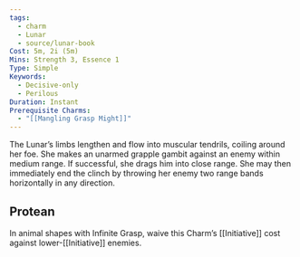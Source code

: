 ```yaml
---
tags:
  - charm
  - Lunar
  - source/lunar-book
Cost: 5m, 2i (5m)
Mins: Strength 3, Essence 1
Type: Simple
Keywords:
  - Decisive-only
  - Perilous
Duration: Instant
Prerequisite Charms:
  - "[[Mangling Grasp Might]]"
---
```

The Lunar’s limbs lengthen and flow into muscular tendrils, coiling around her foe. She makes an unarmed grapple gambit against an enemy within medium range. If successful, she drags him into close range. She may then immediately end the clinch by throwing her enemy two range bands horizontally in any direction. 
## Protean 

In animal shapes with Infinite Grasp, waive this Charm’s [[Initiative]] cost against lower-[[Initiative]] enemies.